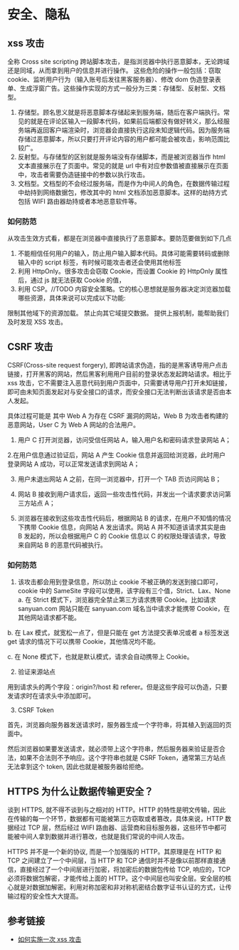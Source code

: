 # 安全、隐私

## xss 攻击

全称 Cross site scripting 跨站脚本攻击，是指浏览器中执行恶意脚本，无论跨域还是同域，从而拿到用户的信息并进行操作。
这些危险的操作一般包括：窃取 cookie、监听用户行为（输入账号后发往黑客服务器）、修改 dom 伪造登录表单、生成浮窗广告。这些操作实现的方式一般分为三类：存储型、反射型、文档型。

1. 存储型。顾名思义就是将恶意脚本存储起来到服务端，随后在客户端执行。常见的就是在评论区输入一段脚本代码，如果前后端都没有做好转义，那么经服务端再返回客户端渲染时，浏览器会直接执行这段未知逻辑代码。因为服务端存储过恶意脚本，所以只要打开评论内容的用户都可能会被攻击，影响范围比较广。
2. 反射型。与存储型的区别就是服务端没有存储脚本，而是被浏览器当作 html 文本直接展示在了页面中。常见的就是 url 中有对应参数值被直接展示在页面中，攻击者需要伪造链接中的参数以执行攻击。
3. 文档型。文档型的不会经过服务端，而是作为中间人的角色，在数据传输过程中劫持到网络数据包，修改其中的 html 文档添加恶意脚本。这样的劫持方式包括 WIFI 路由器劫持或者本地恶意软件等。

### 如何防范

从攻击生效方式看，都是在浏览器中直接执行了恶意脚本。要防范要做到如下几点

1. 不能相信任何用户的输入，防止用户输入脚本代码。具体可能需要转码或删除输入中的 script 标签，有时候可能攻击者还会使用其他标签
2. 利用 HttpOnly。很多攻击会窃取 Cookie，而设置 Cookie 的 HttpOnly 属性后，通过 js 就无法获取 Cookie 的值，
3. 利用 CSP。//TODO 内容安全策略。它的核心思想就是服务器决定浏览器加载哪些资源，具体来说可以完成以下功能:

限制其他域下的资源加载。
禁止向其它域提交数据。
提供上报机制，能帮助我们及时发现 XSS 攻击。

## CSRF 攻击

CSRF(Cross-site request forgery), 即跨站请求伪造，指的是黑客诱导用户点击链接，打开黑客的网站，然后黑客利用用户目前的登录状态发起跨站请求。相比于 xss 攻击，它不需要注入恶意代码到用户页面中，只需要诱导用户打开未知链接，即可由未知页面发起对与安全接口的请求，而安全接口无法判断出该请求是否由本人发起。

具体过程可能是
其中 Web A 为存在 CSRF 漏洞的网站，Web B 为攻击者构建的恶意网站，User C 为 Web A 网站的合法用户。

1. 用户 C 打开浏览器，访问受信任网站 A，输入用户名和密码请求登录网站 A；

2.在用户信息通过验证后，网站 A 产生 Cookie 信息并返回给浏览器，此时用户登录网站 A 成功，可以正常发送请求到网站 A；

3. 用户未退出网站 A 之前，在同一浏览器中，打开一个 TAB 页访问网站 B；

4. 网站 B 接收到用户请求后，返回一些攻击性代码，并发出一个请求要求访问第三方站点 A；

5. 浏览器在接收到这些攻击性代码后，根据网站 B 的请求，在用户不知情的情况下携带 Cookie 信息，向网站 A 发出请求。网站 A 并不知道该请求其实是由 B 发起的，所以会根据用户 C 的 Cookie 信息以 C 的权限处理该请求，导致来自网站 B 的恶意代码被执行。

### 如何防范

1. 该攻击都会用到登录信息，所以防止 cookie 不被正确的发送到接口即可，cookie 中的 SameSite 字段可以使用，该字段有三个值，Strict、Lax、None  
   a. 在 Strict 模式下，浏览器完全禁止第三方请求携带 Cookie。比如请求 sanyuan.com 网站只能在 sanyuan.com 域名当中请求才能携带 Cookie，在其他网站请求都不能。

b. 在 Lax 模式，就宽松一点了，但是只能在 get 方法提交表单况或者 a 标签发送 get 请求的情况下可以携带 Cookie，其他情况均不能。

c. 在 None 模式下，也就是默认模式，请求会自动携带上 Cookie。

2. 验证来源站点

用到请求头的两个字段：origin?/host 和 referer。但是这些字段可以伪造，只要发请求时在请求头中添加即可。

3. CSRF Token

首先，浏览器向服务器发送请求时，服务器生成一个字符串，将其植入到返回的页面中。

然后浏览器如果要发送请求，就必须带上这个字符串，然后服务器来验证是否合法，如果不合法则不予响应。这个字符串也就是 CSRF Token，通常第三方站点无法拿到这个 token, 因此也就是被服务器给拒绝。

## HTTPS 为什么让数据传输更安全？

谈到 HTTPS, 就不得不谈到与之相对的 HTTP。HTTP 的特性是明文传输，因此在传输的每一个环节，数据都有可能被第三方窃取或者篡改，具体来说，HTTP 数据经过 TCP 层，然后经过 WIFI 路由器、运营商和目标服务器，这些环节中都可能被中间人拿到数据并进行篡改，也就是我们常说的中间人攻击。

HTTPS 并不是一个新的协议, 而是一个加强版的 HTTP。其原理是在 HTTP 和 TCP 之间建立了一个中间层，当 HTTP 和 TCP 通信时并不是像以前那样直接通信，直接经过了一个中间层进行加密，将加密后的数据包传给 TCP, 响应的，TCP 必须将数据包解密，才能传给上面的 HTTP。这个中间层也叫安全层。安全层的核心就是对数据加解密。利用对称加密和非对称机密结合数字证书认证的方式，让传输过程的安全性大大提高。

## 参考链接

-   [如何实施一次 xss 攻击](https://zhuanlan.zhihu.com/p/91437488)

